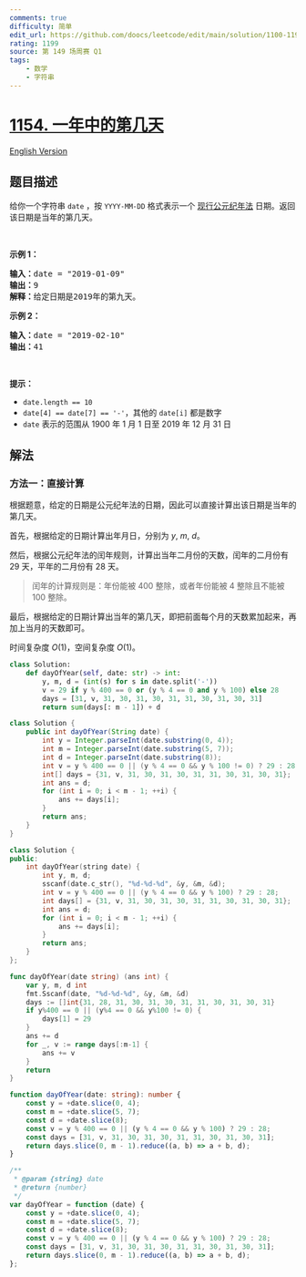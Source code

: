 ```yaml
---
comments: true
difficulty: 简单
edit_url: https://github.com/doocs/leetcode/edit/main/solution/1100-1199/1154.Day%20of%20the%20Year/README.md
rating: 1199
source: 第 149 场周赛 Q1
tags:
    - 数学
    - 字符串
---
```


<!-- problem:start -->

# [1154. 一年中的第几天](https://leetcode.cn/problems/day-of-the-year)

[English Version](/solution/1100-1199/1154.Day%20of%20the%20Year/README_EN.md)

## 题目描述

<!-- description:start -->

<p>给你一个字符串&nbsp;<code>date</code> ，按 <code>YYYY-MM-DD</code> 格式表示一个 <a href="https://baike.baidu.com/item/公元/17855" target="_blank">现行公元纪年法</a> 日期。返回该日期是当年的第几天。</p>

<p>&nbsp;</p>

<p><strong>示例 1：</strong></p>

<pre>
<strong>输入：</strong>date = "2019-01-09"
<strong>输出：</strong>9
<strong>解释：</strong>给定日期是2019年的第九天。</pre>

<p><strong>示例 2：</strong></p>

<pre>
<strong>输入：</strong>date = "2019-02-10"
<strong>输出：</strong>41
</pre>

<p>&nbsp;</p>

<p><strong>提示：</strong></p>

<ul>
	<li><code>date.length == 10</code></li>
	<li><code>date[4] == date[7] == '-'</code>，其他的&nbsp;<code>date[i]</code>&nbsp;都是数字</li>
	<li><code>date</code> 表示的范围从 1900 年 1 月 1 日至 2019 年 12 月 31 日</li>
</ul>

<!-- description:end -->

## 解法

<!-- solution:start -->

### 方法一：直接计算

根据题意，给定的日期是公元纪年法的日期，因此可以直接计算出该日期是当年的第几天。

首先，根据给定的日期计算出年月日，分别为 $y$, $m$, $d$。

然后，根据公元纪年法的闰年规则，计算出当年二月份的天数，闰年的二月份有 $29$ 天，平年的二月份有 $28$ 天。

> 闰年的计算规则是：年份能被 $400$ 整除，或者年份能被 $4$ 整除且不能被 $100$ 整除。

最后，根据给定的日期计算出当年的第几天，即把前面每个月的天数累加起来，再加上当月的天数即可。

时间复杂度 $O(1)$，空间复杂度 $O(1)$。

<!-- tabs:start -->

```python
class Solution:
    def dayOfYear(self, date: str) -> int:
        y, m, d = (int(s) for s in date.split('-'))
        v = 29 if y % 400 == 0 or (y % 4 == 0 and y % 100) else 28
        days = [31, v, 31, 30, 31, 30, 31, 31, 30, 31, 30, 31]
        return sum(days[: m - 1]) + d
```

```java
class Solution {
    public int dayOfYear(String date) {
        int y = Integer.parseInt(date.substring(0, 4));
        int m = Integer.parseInt(date.substring(5, 7));
        int d = Integer.parseInt(date.substring(8));
        int v = y % 400 == 0 || (y % 4 == 0 && y % 100 != 0) ? 29 : 28;
        int[] days = {31, v, 31, 30, 31, 30, 31, 31, 30, 31, 30, 31};
        int ans = d;
        for (int i = 0; i < m - 1; ++i) {
            ans += days[i];
        }
        return ans;
    }
}
```

```cpp
class Solution {
public:
    int dayOfYear(string date) {
        int y, m, d;
        sscanf(date.c_str(), "%d-%d-%d", &y, &m, &d);
        int v = y % 400 == 0 || (y % 4 == 0 && y % 100) ? 29 : 28;
        int days[] = {31, v, 31, 30, 31, 30, 31, 31, 30, 31, 30, 31};
        int ans = d;
        for (int i = 0; i < m - 1; ++i) {
            ans += days[i];
        }
        return ans;
    }
};
```

```go
func dayOfYear(date string) (ans int) {
	var y, m, d int
	fmt.Sscanf(date, "%d-%d-%d", &y, &m, &d)
	days := []int{31, 28, 31, 30, 31, 30, 31, 31, 30, 31, 30, 31}
	if y%400 == 0 || (y%4 == 0 && y%100 != 0) {
		days[1] = 29
	}
	ans += d
	for _, v := range days[:m-1] {
		ans += v
	}
	return
}
```

```ts
function dayOfYear(date: string): number {
    const y = +date.slice(0, 4);
    const m = +date.slice(5, 7);
    const d = +date.slice(8);
    const v = y % 400 == 0 || (y % 4 == 0 && y % 100) ? 29 : 28;
    const days = [31, v, 31, 30, 31, 30, 31, 31, 30, 31, 30, 31];
    return days.slice(0, m - 1).reduce((a, b) => a + b, d);
}
```

```js
/**
 * @param {string} date
 * @return {number}
 */
var dayOfYear = function (date) {
    const y = +date.slice(0, 4);
    const m = +date.slice(5, 7);
    const d = +date.slice(8);
    const v = y % 400 == 0 || (y % 4 == 0 && y % 100) ? 29 : 28;
    const days = [31, v, 31, 30, 31, 30, 31, 31, 30, 31, 30, 31];
    return days.slice(0, m - 1).reduce((a, b) => a + b, d);
};
```

<!-- tabs:end -->

<!-- solution:end -->

<!-- problem:end -->
